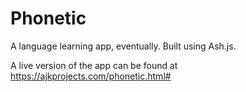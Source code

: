# Phonetic
A language learning app, eventually. Built using Ash.js.

A live version of the app can be found at https://ajkprojects.com/phonetic.html#